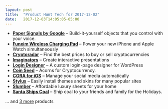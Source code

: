 ```yaml
---
layout: post
title:  "Product Hunt Tech for 2017-12-02"
date:   2017-12-03T14:05:05-05:00
---
```


* **[Paper Signals by Google](https://www.producthunt.com/posts/paper-signals-by-google?utm_campaign=producthunt-api&utm_medium=api&utm_source=Application%3A+Daily+Digest+RSS+%28ID%3A+3202%29)** – Build-it-yourself objects that you control with your voice.
* **[Funxim Wireless Charging Pad](https://www.producthunt.com/posts/funxim-wireless-charging-pad?utm_campaign=producthunt-api&utm_medium=api&utm_source=Application%3A+Daily+Digest+RSS+%28ID%3A+3202%29)** – Power your new iPhone and Apple Watch simultaneously
* **[Cryptoradar](https://www.producthunt.com/posts/cryptoradar?utm_campaign=producthunt-api&utm_medium=api&utm_source=Application%3A+Daily+Digest+RSS+%28ID%3A+3202%29)** – Find the best prices to buy or sell cryptocurrencies
* **[Imaginators](https://www.producthunt.com/posts/imaginators?utm_campaign=producthunt-api&utm_medium=api&utm_source=Application%3A+Daily+Digest+RSS+%28ID%3A+3202%29)** – Create interactive presentations
* **[Login Designer](https://www.producthunt.com/posts/login-designer?utm_campaign=producthunt-api&utm_medium=api&utm_source=Application%3A+Daily+Digest+RSS+%28ID%3A+3202%29)** – A custom login-page designer for WordPress
* **[Coin Seed](https://www.producthunt.com/posts/coin-seed?utm_campaign=producthunt-api&utm_medium=api&utm_source=Application%3A+Daily+Digest+RSS+%28ID%3A+3202%29)** – Acorns for Cryptocurrency.
* **[CORA for iOS](https://www.producthunt.com/posts/cora-for-ios?utm_campaign=producthunt-api&utm_medium=api&utm_source=Application%3A+Daily+Digest+RSS+%28ID%3A+3202%29)** – Manage your social media automatically
* **[Stylus](https://www.producthunt.com/posts/stylus?utm_campaign=producthunt-api&utm_medium=api&utm_source=Application%3A+Daily+Digest+RSS+%28ID%3A+3202%29)** – Easily install themes and skins for many popular sites
* **[Slumber](https://www.producthunt.com/posts/slumber?utm_campaign=producthunt-api&utm_medium=api&utm_source=Application%3A+Daily+Digest+RSS+%28ID%3A+3202%29)** – Affordable luxury sheets for your home
* **[Santa Ships Coal](https://www.producthunt.com/posts/santa-ships-coal?utm_campaign=producthunt-api&utm_medium=api&utm_source=Application%3A+Daily+Digest+RSS+%28ID%3A+3202%29)** – Ship coal to your friends and family for the Holidays.

… and [3 more](https://www.producthunt.com/tech) products
